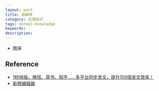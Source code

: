 ```yaml
---
layout: post
title: 自媒体
category: 点滴知识
tags: normal-knowledge
keywords: 
description: 
---
```


* 图床

## Reference

* [1秒排版，微信、简书、知乎……多平台同步发文，提升100倍发文效率！](https://zhuanlan.zhihu.com/p/30173235)
* [新榜编辑器](https://edit.newrank.cn/)